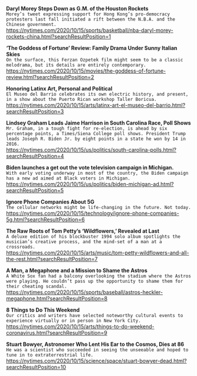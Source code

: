 **Daryl Morey Steps Down as G.M. of the Houston Rockets**\
`Morey’s tweet expressing support for Hong Kong’s pro-democracy protesters last fall initiated a rift between the N.B.A. and the Chinese government.`\
https://nytimes.com/2020/10/15/sports/basketball/nba-daryl-morey-rockets-china.html?searchResultPosition=1

**‘The Goddess of Fortune’ Review: Family Drama Under Sunny Italian Skies**\
`On the surface, this Ferzan Ozpetek film might seem to be a classic melodrama, but its details are entirely contemporary.`\
https://nytimes.com/2020/10/15/movies/the-goddess-of-fortune-review.html?searchResultPosition=2

**Honoring Latinx Art, Personal and Political**\
`El Museo del Barrio celebrates its own electric history, and present, in a show about the Puerto Rican workshop Taller Boricua.`\
https://nytimes.com/2020/10/15/arts/latinx-art-el-museo-del-barrio.html?searchResultPosition=3

**Lindsey Graham Leads Jaime Harrison in South Carolina Race, Poll Shows**\
`Mr. Graham, in a tough fight for re-election, is ahead by six percentage points, a Times/Siena College poll shows. President Trump leads Joseph R. Biden Jr. by eight points in a state he won by 14 in 2016.`\
https://nytimes.com/2020/10/15/us/politics/south-carolina-polls.html?searchResultPosition=4

**Biden launches a get out the vote television campaign in Michigan.**\
`With early voting underway in most of the country, the Biden campaign has a new ad aimed at Black voters in Michigan.`\
https://nytimes.com/2020/10/15/us/politics/biden-michigan-ad.html?searchResultPosition=5

**Ignore Phone Companies About 5G**\
`The cellular networks might be life-changing in the future. Not today.`\
https://nytimes.com/2020/10/15/technology/ignore-phone-companies-5g.html?searchResultPosition=6

**The Raw Roots of Tom Petty’s ‘Wildflowers,’ Revealed at Last**\
`A deluxe edition of his blockbuster 1994 solo album spotlights the musician’s creative process, and the mind-set of a man at a crossroads.`\
https://nytimes.com/2020/10/15/arts/music/tom-petty-wildflowers-and-all-the-rest.html?searchResultPosition=7

**A Man, a Megaphone and a Mission to Shame the Astros**\
`A White Sox fan had a balcony overlooking the stadium where the Astros were playing. He couldn’t pass up the opportunity to shame them for their cheating scandal.`\
https://nytimes.com/2020/10/15/sports/baseball/astros-heckler-megaphone.html?searchResultPosition=8

**8 Things to Do This Weekend**\
`Our critics and writers have selected noteworthy cultural events to experience virtually or in person in New York City.`\
https://nytimes.com/2020/10/15/arts/things-to-do-weekend-coronavirus.html?searchResultPosition=9

**Stuart Bowyer, Astronomer Who Lent His Ear to the Cosmos, Dies at 86**\
`He was a scientist who succeeded in seeing the unseeable and hoped to tune in to extraterrestrial life.`\
https://nytimes.com/2020/10/15/science/space/stuart-bowyer-dead.html?searchResultPosition=10

